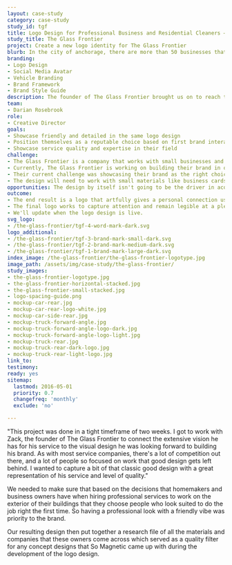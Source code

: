 ```yaml
---
layout: case-study
category: case-study
study_id: tgf
title: Logo Design for Professional Business and Residential Cleaners — The Glass Frontier
study_title: The Glass Frontier
project: Create a new logo identity for The Glass Frontier
blurb: In the city of anchorage, there are more than 50 businesses that serve businesses and residential homes with window, roof, and gutter cleaning. How do you show the level of quality and detail of service in a way that leads other people to choose your service?
branding:
- Logo Design
- Social Media Avatar
- Vehicle Branding
- Brand Framework
- Brand Style Guide
description: The founder of The Glass Frontier brought us on to reach their goal of building a strong and reliable brand that represents them as the best price and most communicative with amazing customer service
team:
- Darian Rosebrook
role:
- Creative Director
goals:
- Showcase friendly and detailed in the same logo design
- Position themselves as a reputable choice based on first brand interaction
- Showcase service quality and expertise in their field
challenge:
- The Glass Frontier is a company that works with small businesses and residential homes to clean the exterior gutters, windows, and roof, keeping businesses gleaming and appealing to customers.
- Currently, The Glass Frontier is working on building their brand in order to be outrunning their competition from the getgo.
- Their current challenge was showcasing their brand as the right choice to home and business owners in a place of vast marketplace competition.
- The design will need to work with small materials like business cards, hats, and t-shirts as well as with large applications like signage, vehicle decals, and more.
opportunities: The design by itself isn't going to be the driver in acquiring new business, however, what the brand mark and logo design is intended to do is show that the business is commited to quality and worth the investment. The design can showcase both detail-oriented results as well as a friendly and approachable brand. The mark would have to be memorable and bold, yet simple enough to recall when recommending or recalling the service providers for window and roof cleaning.
outcome:
- The end result is a logo that artfully gives a personal connection using rounded corners and the human element of custom hand lettering. Though the business has yet to open, they are prepared from the gates with a logo that plays on the history of handyman services and current design that appeals to more than one market.
- The final logo works to capture attention and remain legible at a plethora of sizes along with different marks for different uses.
- We'll update when the logo design is live.
svg_logo:
- /the-glass-frontier/tgf-4-word-mark-dark.svg
logo_additional:
- /the-glass-frontier/tgf-3-brand-mark-small-dark.svg
- /the-glass-frontier/tgf-2-brand-mark-medium-dark.svg
- /the-glass-frontier/tgf-1-brand-mark-large-dark.svg
index_image: /the-glass-frontier/the-glass-frontier-logotype.jpg
image_path: /assets/img/case-study/the-glass-frontier/
study_images:
- the-glass-frontier-logotype.jpg
- the-glass-frontier-horizontal-stacked.jpg
- the-glass-frontier-small-stacked.jpg
- logo-spacing-guide.png
- mockup-car-rear.jpg
- mockup-car-rear-logo-white.jpg
- mockup-car-side-rear.jpg
- mockup-truck-forward-angle.jpg
- mockup-truck-forward-angle-logo-dark.jpg
- mockup-truck-forward-angle-logo-light.jpg
- mockup-truck-rear.jpg
- mockup-truck-rear-dark-logo.jpg
- mockup-truck-rear-light-logo.jpg
link_to:
testimony:
ready: yes
sitemap:
  lastmod: 2016-05-01
  priority: 0.7
  changefreq: 'monthly'
  exclude: 'no'

---
```

"This project was done in a tight timeframe of two weeks. I got to work with Zack, the founder of The Glass Frontier to connect the extensive vision he has for his service to the visual design he was looking forward to building his brand. As with most service companies, there's a lot of competition out there, and a lot of people so focused on work that good design gets left behind. I wanted to capture a bit of that classic good design with a great representation of his service and level of quality."

We needed to make sure that based on the decisions that homemakers and business owners have when hiring professional services to work on the exterior of their buildings that they choose people who look suited to do the job right the first time. So having a professional look with a friendly vibe was priority to the brand.

Our resulting design then put together a research file of all the materials and companies that these owners come across which served as a quality filter for any concept designs that So Magnetic came up with during the development of the logo design.
